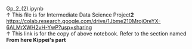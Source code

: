 Gp_2_(2).ipynb  
↑ This file is for Intermediate Data Science Project**2**  
https://colab.research.google.com/drive/1Jbme210MrojOreYX-6ALMrXWH2vH-YwP?usp=sharing  
↑ This link is for the copy of above notebook. Refer to the section named **From here Kippei's part**
